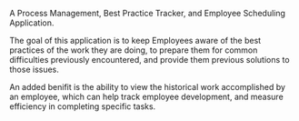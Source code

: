 A Process Management, Best Practice Tracker, and Employee Scheduling Application.

The goal of this application is to keep Employees aware of the best practices of the work they are doing,
to prepare them for common difficulties previously encountered, and provide them previous solutions to
those issues.

An added benifit is the ability to view the historical work accomplished by an employee, which can help track 
employee development, and measure efficiency in completing specific tasks.
